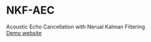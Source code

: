 # NKF-AEC
Acoustic Echo Cancellation with Nerual Kalman Filtering \
[Demo website](https://fjiang9.github.io/NKF-AEC/) 
